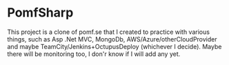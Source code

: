 # PomfSharp

This project is a clone of pomf.se that I created to practice with various things, such as Asp .Net MVC, MongoDb, AWS/Azure/otherCloudProvider and maybe TeamCity/Jenkins+OctupusDeploy (whichever I decide). Maybe there will be monitoring too, I don'r know if I will add any yet.

